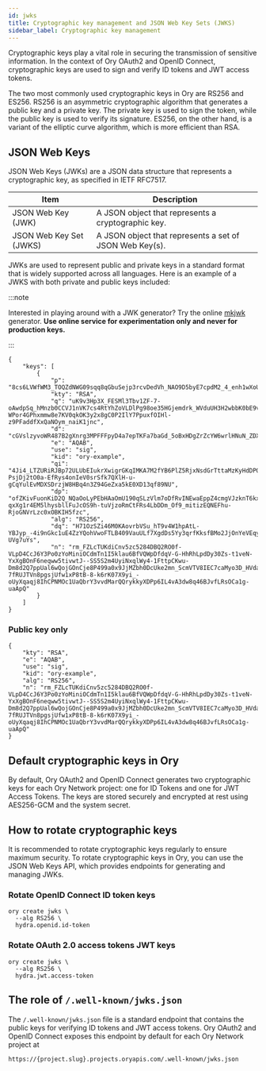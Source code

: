 ```yaml
---
id: jwks
title: Cryptographic key management and JSON Web Key Sets (JWKS)
sidebar_label: Cryptographic key management
---
```


Cryptographic keys play a vital role in securing the transmission of sensitive information. In the context of Ory OAuth2 and
OpenID Connect, cryptographic keys are used to sign and verify ID tokens and JWT access tokens.

The two most commonly used cryptographic keys in Ory are RS256 and ES256. RS256 is an asymmetric cryptographic algorithm that
generates a public key and a private key. The private key is used to sign the token, while the public key is used to verify its
signature. ES256, on the other hand, is a variant of the elliptic curve algorithm, which is more efficient than RSA.

## JSON Web Keys

JSON Web Keys (JWKs) are a JSON data structure that represents a cryptographic key, as specified in IETF RFC7517.

| Item                    | Description                                             |
| ----------------------- | ------------------------------------------------------- |
| JSON Web Key (JWK)      | A JSON object that represents a cryptographic key.      |
| JSON Web Key Set (JWKS) | A JSON object that represents a set of JSON Web Key(s). |

JWKs are used to represent public and private keys in a standard format that is widely supported across all languages. Here is an
example of a JWKS with both private and public keys included:

:::note

Interested in playing around with a JWK generator? Try the online [mkjwk](https://mkjwk.org/) generator. **Use online service for
experimentation only and never for production keys.**

:::

```
{
    "keys": [
        {
            "p": "8cs6LVWfWM3_TOQZdNWG09sqq8qGbuSejp3rcvDedVh_NAO9D5byE7cpdM2_4_enh1wXoUzzpL0MSHFLAAErJywKLUgyGmjdmJdA7IFuOV4lPNydcSuyyHm4pXVSc_ZtB0MfVPdAh1TO5zyjkk5IbIC8IYOICI1dxu8namdP5MM",
            "kty": "RSA",
            "q": "uK9v3Hp3X_FESMl3Tbv1ZF-7-oAwdpSq_hMnzb0CCVJ1nVK7cs4RtYhZoVLDlPg98oe35HGjemdrk_WVduUH3H2wbbK0bE9v_yG-WPor4GPhxmmw8e7KV0qkOK3y2x8gC0P2IlY7PpuxfOIHl-z9PFaddfXxQaNOym_naiK1jnc",
            "d": "cGVslzyvoWR487B2gXnrg3MPFFFpyD4a7epTKFa7baGd_5oBxHDgZrZcYW6wrlHNuN_ZDXucNneZeg7m5ZLUG6Uz9cYh7aBmOXiAU3Ag7ImFEVMSIKUHSGq83eKsLS8hiowEx9LeinGHr8gEHYJ9JqYV8yZOuc0_V3MQuZnCi6Xg_WmYRN8eMBV8jPKIILQX10ifrgkVSF3xXi11jN1fUiC17xCRyUArWM7c22CfONhxIXp4inGzJjoNMU7BhLJnpdgBpm9RCmNESRP2U0Yhd659upFv9NFFWmSILTwFkdYW5puaVfkHBIZV7_g5OJV7DsE2Cti5jv3SLk4CyCj68Q",
            "e": "AQAB",
            "use": "sig",
            "kid": "ory-example",
            "qi": "4Ji4_LTZURiRJBp72ULUbEIukrXwigrGKqIMKA7M2fYB6PlZ5RjxNsdGrTttaMzKyHdDPQWY01fBNzWvaZCNndUu-PsjDj2tO0a-EfRys4onIeV0srSfk7QXlH-u-gCqYulEvMDXSDrzjW8HBq4n3Z94GeZxa5kE0XD13qf89NU",
            "dp": "ofZKivFuonKiD2Q_NQaOoLyPEbHAaOmU190qSLzVlm7oDfRvINEwaEppZ4cmgVJzknT6kx5TmcbUQnY5EdC2ki-qxXg1r4EM5lhysbllFuJcOS9h-tuVjzoRmCtFRs4LbDDm_Of9_mitizEQNEFhu-RjoGNVrLzc0xOBKIH5fzc",
            "alg": "RS256",
            "dq": "H71OzSZi46M0KAovrbVSu_hT9v4W1hpAtL-YBJyp_-4i9nGkc1uE4ZzYQohVwoFTLB409VauULf7XgdDs5Yy3qrfKksfBMo2JjOnYeVEqyCfSZkaZsmyDoRuaqtCZHQZ7rW0VDxbnCvnud2ijnKVJsx_7SjiWHR3cwT-UVg7uYs",
            "n": "rm_FZLcTUKdiCnv5zc5284DBQ2RO0f-VLpD4CcJ6Y3Po0zYoMiniOCdmTn1I5klau6BfVQWpDfdqV-G-HhRhLpdDy30Zs-t1veN-YxXgBOnF6neqww5tivwtJ--SS5S2m4UyiNxqlWy4-1FttpCKwu-Dm8d2Q7ppUal6wQojGOnCje8P499a0x9JjMZbh0DcUke2mn_ScmVTV8IEC7caMyo3D_HVdaMuNDN2N2O-7fRUJTVn8pgsjUfw1xP8tB-8-k6rK07X9yi_-oUyXqaqj8IhCPNMOc1UaQbrY3vvdMarQQrykkyXDPp6IL4vA3dw8q46BJvfLRsOCa1g-uaApQ"
        }
    ]
}
```

### Public key only

```
{
    "kty": "RSA",
    "e": "AQAB",
    "use": "sig",
    "kid": "ory-example",
    "alg": "RS256",
    "n": "rm_FZLcTUKdiCnv5zc5284DBQ2RO0f-VLpD4CcJ6Y3Po0zYoMiniOCdmTn1I5klau6BfVQWpDfdqV-G-HhRhLpdDy30Zs-t1veN-YxXgBOnF6neqww5tivwtJ--SS5S2m4UyiNxqlWy4-1FttpCKwu-Dm8d2Q7ppUal6wQojGOnCje8P499a0x9JjMZbh0DcUke2mn_ScmVTV8IEC7caMyo3D_HVdaMuNDN2N2O-7fRUJTVn8pgsjUfw1xP8tB-8-k6rK07X9yi_-oUyXqaqj8IhCPNMOc1UaQbrY3vvdMarQQrykkyXDPp6IL4vA3dw8q46BJvfLRsOCa1g-uaApQ"
}
```

## Default cryptographic keys in Ory

By default, Ory OAuth2 and OpenID Connect generates two cryptographic keys for each Ory Network project: one for ID Tokens and one
for JWT Access Tokens. The keys are stored securely and encrypted at rest using AES256-GCM and the system secret.

## How to rotate cryptographic keys

It is recommended to rotate cryptographic keys regularly to ensure maximum security. To rotate cryptographic keys in Ory, you can
use the JSON Web Keys API, which provides endpoints for generating and managing JWKs.

### Rotate OpenID Connect ID token keys

```
ory create jwks \
  --alg RS256 \
  hydra.openid.id-token
```

### Rotate OAuth 2.0 access tokens JWT keys

```
ory create jwks \
  --alg RS256 \
  hydra.jwt.access-token
```

## The role of `/.well-known/jwks.json`

The `/.well-known/jwks.json` file is a standard endpoint that contains the public keys for verifying ID tokens and JWT access
tokens. Ory OAuth2 and OpenID Connect exposes this endpoint by default for each Ory Network project at

```
https://{project.slug}.projects.oryapis.com/.well-known/jwks.json
```
